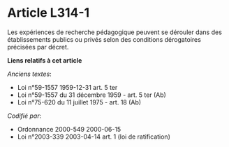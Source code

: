 # Article L314-1

Les expériences de recherche pédagogique peuvent se dérouler dans des établissements publics ou privés selon des conditions
dérogatoires précisées par décret.

**Liens relatifs à cet article**

_Anciens textes_:

  - Loi n°59-1557 1959-12-31 art. 5 ter
  - Loi n°59-1557 du 31 décembre 1959 - art. 5 ter (Ab)
  - Loi n°75-620 du 11 juillet 1975 - art. 18 (Ab)

_Codifié par_:

  - Ordonnance 2000-549 2000-06-15
  - Loi n°2003-339 2003-04-14 art. 1 (loi de ratification)
